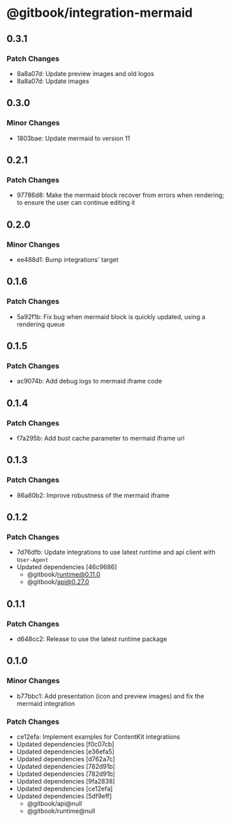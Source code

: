 # @gitbook/integration-mermaid

## 0.3.1

### Patch Changes

- 8a8a07d: Update preview images and old logos
- 8a8a07d: Update images

## 0.3.0

### Minor Changes

- 1803bae: Update mermaid to version 11

## 0.2.1

### Patch Changes

- 97786d8: Make the mermaid block recover from errors when rendering; to ensure the user can continue editing it

## 0.2.0

### Minor Changes

- ee488d1: Bump integrations' target

## 0.1.6

### Patch Changes

- 5a92f1b: Fix bug when mermaid block is quickly updated, using a rendering queue

## 0.1.5

### Patch Changes

- ac9074b: Add debug logs to mermaid iframe code

## 0.1.4

### Patch Changes

- f7a295b: Add bust cache parameter to mermaid iframe url

## 0.1.3

### Patch Changes

- 86a80b2: Improve robustness of the mermaid iframe

## 0.1.2

### Patch Changes

- 7d76dfb: Update integrations to use latest runtime and api client with `User-Agent`
- Updated dependencies [46c9686]
    - @gitbook/runtime@0.11.0
    - @gitbook/api@0.27.0

## 0.1.1

### Patch Changes

- d648cc2: Release to use the latest runtime package

## 0.1.0

### Minor Changes

- b77bbc1: Add presentation (icon and preview images) and fix the mermaid integration

### Patch Changes

- ce12efa: Implement examples for ContentKit integrations
- Updated dependencies [f0c07cb]
- Updated dependencies [e36efa5]
- Updated dependencies [d762a7c]
- Updated dependencies [782d91b]
- Updated dependencies [782d91b]
- Updated dependencies [9fa2838]
- Updated dependencies [ce12efa]
- Updated dependencies [5df9eff]
    - @gitbook/api@null
    - @gitbook/runtime@null
